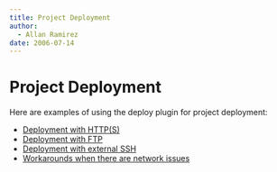 ```yaml
---
title: Project Deployment
author: 
  - Allan Ramirez
date: 2006-07-14
---
```


<!-- Licensed to the Apache Software Foundation (ASF) under one-->
<!-- or more contributor license agreements.  See the NOTICE file-->
<!-- distributed with this work for additional information-->
<!-- regarding copyright ownership.  The ASF licenses this file-->
<!-- to you under the Apache License, Version 2.0 (the-->
<!-- "License"); you may not use this file except in compliance-->
<!-- with the License.  You may obtain a copy of the License at-->
<!---->
<!--   http://www.apache.org/licenses/LICENSE-2.0-->
<!---->
<!-- Unless required by applicable law or agreed to in writing,-->
<!-- software distributed under the License is distributed on an-->
<!-- "AS IS" BASIS, WITHOUT WARRANTIES OR CONDITIONS OF ANY-->
<!-- KIND, either express or implied.  See the License for the-->
<!-- specific language governing permissions and limitations-->
<!-- under the License.-->

# Project Deployment

Here are examples of using the deploy plugin for project deployment:

- [Deployment with HTTP(S)](./examples/deploy-http.html)
- [Deployment with FTP](./examples/deploy-ftp.html)
- [Deployment with external SSH](./examples/deploy-ssh-external.html)
- [Workarounds when there are network issues](./examples/deploy-network-issues.html)
